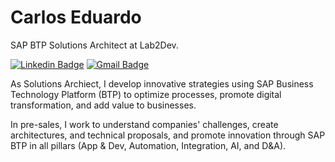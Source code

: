 # Carlos Eduardo 

SAP BTP Solutions Architect at Lab2Dev.

[![Linkedin Badge](https://img.shields.io/badge/-Carlos%20Eduardo-6633cc?style=flat-square&logo=Linkedin&logoColor=white&link=https://www.linkedin.com/in/caarloseduardo/)](https://www.linkedin.com/in/caarloseduardo/) 
[![Gmail Badge](https://img.shields.io/badge/-carloseduardo.and2@gmail.com-6633cc?style=flat-square&logo=Gmail&logoColor=white&link=mailto:carloseduardo.and2@gmail.com@gmail.com)](mailto:carloseduardo.and2@gmail.com)

As Solutions Archiect, I develop innovative strategies using SAP Business Technology Platform (BTP) to optimize processes, promote digital transformation, and add value to businesses.

In pre-sales, I work to understand companies' challenges, create architectures, and technical proposals, and promote innovation through SAP BTP in all pillars (App & Dev, Automation, Integration, AI, and D&A).
